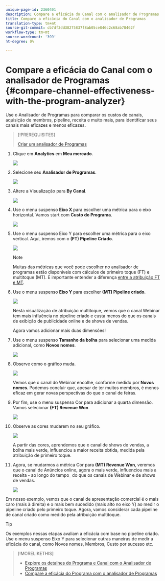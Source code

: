 ```yaml
---
unique-page-id: 2360401
description: Compare a eficácia do Canal com o analisador de Programas - Documentos de marketing - Documentação do produto
title: Compare a eficácia do Canal com o analisador de Programas
translation-type: tm+mt
source-git-commit: cb7df3dd38275837f8ab05ce846c2c68ab78462f
workflow-type: tm+mt
source-wordcount: '399'
ht-degree: 0%

---
```



# Compare a eficácia do Canal com o analisador de Programas {#compare-channel-effectiveness-with-the-program-analyzer}

Use o Analisador de Programas para comparar os custos de canais, aquisição de membros, pipeline, receita e muito mais, para identificar seus canais mais eficazes e menos eficazes.

>[!PREREQUISITES]
>
>[Criar um analisador de Programas](/help/marketo/product-docs/reporting/revenue-cycle-analytics/program-analytics/create-a-program-analyzer.md)

1. Clique em **Analytics** em **Meu mercado**.

   ![](assets/image2014-9-17-18-3a36-3a13.png)

1. Selecione seu **Analisador de Programas**.

   ![](assets/image2014-9-17-18-3a36-3a40.png)

1. Altere a Visualização para **By Canal**.

   ![](assets/image2014-9-17-18-3a36-3a59.png)

1. Use o menu suspenso **Eixo X** para escolher uma métrica para o eixo horizontal. Vamos start com **Custo do Programa**.

   ![](assets/image2014-9-17-18-3a37-3a7.png)

1. Use o menu suspenso Eixo Y para escolher uma métrica para o eixo vertical. Aqui, iremos com o **(FT) Pipeline Criado**.

   ![](assets/image2014-9-17-18-3a37-3a50.png)

   >[!NOTE]
   >
   >Muitas das métricas que você pode escolher no analisador de programas estão disponíveis com cálculos de primeiro toque (FT) e multitoque (MT). É importante entender a diferença [entre a atribuição FT e MT](/help/marketo/product-docs/reporting/revenue-cycle-analytics/revenue-tools/attribution/understanding-attribution.md).

1. Use o menu suspenso **Eixo Y** para escolher **(MT) Pipeline criado**.

   ![](assets/image2014-9-17-18-3a39-3a5.png)

   Nesta visualização de atribuição multitoque, vemos que o canal Webinar tem mais influência no pipeline criado e custa menos do que os canais de exibição de publicidade online e de shows de vendas.

   Agora vamos adicionar mais duas dimensões!

1. Use o menu suspenso **Tamanho da bolha** para selecionar uma medida adicional, como **Novos nomes**.

   ![](assets/image2014-9-17-18-3a39-3a36.png)

1. Observe como o gráfico muda.

   ![](assets/image2014-9-17-18-3a39-3a55.png)

   Vemos que o canal do Webinar encolhe, conforme medido por **Novos nomes**. Podemos concluir que, apesar de ter muitos membros, é menos eficaz em gerar novas perspectivas do que o canal de feiras.

1. Por fim, use o menu suspenso Cor para adicionar a quarta dimensão. Vamos selecionar **(FT) Revenue Won**.

   ![](assets/image2014-9-17-18-3a41-3a7.png)

1. Observe as cores mudarem no seu gráfico.

   ![](assets/image2014-9-17-18-3a41-3a19.png)

   A partir das cores, aprendemos que o canal de shows de vendas, a bolha mais verde, influenciou a maior receita obtida, medida pela atribuição de primeiro toque.

1. Agora, se mudarmos a métrica Cor para **(MT) Revenue Won**, veremos que o canal de Anúncios online, agora o mais verde, influenciou mais a receita - ao longo do tempo_ do que os canais de Webinar e de shows de vendas.

   ![](assets/image2014-9-17-18-3a41-3a40.png)

Em nosso exemplo, vemos que o canal de apresentação comercial é o mais caro (mais à direita) e o mais bem sucedido (mais alto no eixo Y) ao medir o pipeline criado pelo primeiro toque. Agora, vamos considerar cada pipeline de canal criado como medido pela atribuição multitoque.

>[!TIP]
>
>Os exemplos nessas etapas avaliam a eficácia com base no pipeline criado. Use o menu suspenso Eixo Y para selecionar outras maneiras de medir a eficácia do canal, como Novos nomes, Membros, Custo por sucesso etc.

>[!MORELIKETHIS]
>
>* [Explore os detalhes do Programa e Canal com o Analisador de Programas](/help/marketo/product-docs/reporting/revenue-cycle-analytics/program-analytics/explore-program-and-channel-details-with-the-program-analyzer.md)
>* [Compare a eficácia do Programa com o analisador de Programas](/help/marketo/product-docs/reporting/revenue-cycle-analytics/program-analytics/compare-program-effectiveness-with-the-program-analyzer.md)

